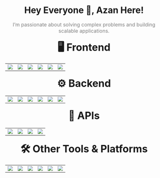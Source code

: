 <div align="center">
  <h1>Hey Everyone 👋, Azan Here!</h1>
  <div style="color:grey; font-size:16px; margin-top:5px;">
    I’m passionate about solving complex problems and building scalable applications.
  </div>
</div>

<div align="center">

<h2 style="font-size: 32px; margin: 20px 0;">🖥️ Frontend</h2>

<table align="center">
  <tr>
    <td><img src="https://img.shields.io/badge/React-20232A?style=flat&logo=react&logoColor=61DAFB"></td>
    <td><img src="https://img.shields.io/badge/Redux_Toolkit-593D88?style=flat&logo=redux&logoColor=white"></td>
  <td><img src="https://img.shields.io/badge/Angular-DD0031?style=flat&logo=angular&logoColor=white"></td>
    <td><img src="https://img.shields.io/badge/Tailwind_CSS-38B2AC?style=flat&logo=tailwind-css&logoColor=white"></td>
    <td><img src="https://img.shields.io/badge/Bootstrap-563D7C?style=flat&logo=bootstrap&logoColor=white"></td>
    <td><img src="https://img.shields.io/badge/Next.js-000000?style=flat&logo=nextdotjs&logoColor=white"></td>
  </tr>
</table>

<h2 style="font-size: 32px; margin: 20px 0;">⚙️ Backend</h2>

<table align="center">
  <tr>
    <td><img src="https://img.shields.io/badge/Node.js-339933?style=flat&logo=nodedotjs&logoColor=white"></td>
    <td><img src="https://img.shields.io/badge/Express.js-000000?style=flat&logo=express&logoColor=white"></td>
    <td><img src="https://img.shields.io/badge/MongoDB-4EA94B?style=flat&logo=mongodb&logoColor=white"></td>
    <td><img src="https://img.shields.io/badge/Mongoose-880000?style=flat&logo=mongoose&logoColor=white"></td>
    <td><img src="https://img.shields.io/badge/MySQL-005C84?style=flat&logo=mysql&logoColor=white"></td>
    <td><img src="https://img.shields.io/badge/Firebase-FFCA28?style=flat&logo=firebase&logoColor=black"></td>
  </tr>
</table>

<h2 style="font-size: 32px; margin: 20px 0;">🔗 APIs</h2>

<table align="center">
  <tr>
    <td><img src="https://img.shields.io/badge/REST_API-02569B?style=flat&logo=rest&logoColor=white"></td>
    <td><img src="https://img.shields.io/badge/GraphQL-E10098?style=flat&logo=graphql&logoColor=white"></td>
    <td><img src="https://img.shields.io/badge/Postman-FF6C37?style=flat&logo=postman&logoColor=white"></td>
    <td><img src="https://img.shields.io/badge/Swagger-85EA2D?style=flat&logo=swagger&logoColor=black"></td>
  </tr>
</table>

<h2 style="font-size: 32px; margin: 20px 0;">🛠️ Other Tools & Platforms</h2>

<table align="center">
  <tr>
    <td><img src="https://img.shields.io/badge/Git-F05032?style=flat&logo=git&logoColor=white"></td>
    <td><img src="https://img.shields.io/badge/GitHub-181717?style=flat&logo=github&logoColor=white"></td>
    <td><img src="https://img.shields.io/badge/VS_Code-0078D4?style=flat&logo=visual-studio-code&logoColor=white"></td>
    <td><img src="https://img.shields.io/badge/Figma-F24E1E?style=flat&logo=figma&logoColor=white"></td>
    <td><img src="https://img.shields.io/badge/Jira-0052CC?style=flat&logo=jira&logoColor=white"></td>
    <td><img src="https://img.shields.io/badge/Vercel-000000?style=flat&logo=vercel&logoColor=white"></td>
  </tr>
</table>

</div>

